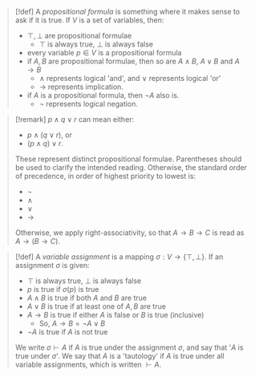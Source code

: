 >[!def]
>A *propositional formula* is something where it makes sense to ask if it is true.
>If $V$ is a set of variables, then:
>- $\top,\bot$  are propositional formulae
>	- $\top$ is always true, $\bot$ is always false
>- every variable $p\in V$ is a propositional formula
>- if $A,B$ are propositional formulae, then so are $A\land B$, $A\lor B$ and $A\rightarrow B$
>	- $\land$ represents logical 'and', and $\lor$ represents logical 'or'
>	- $\rightarrow$ represents implication.
>- if $A$ is a propositional formula, then $\neg A$ also is.
>	- $\neg$ represents logical negation.

>[!remark]
>$p\land q\lor r$ can mean either:
>- $p\land (q\lor r)$, or
>- $(p\land q)\lor r$.
>
>These represent distinct propositional formulae.
>Parentheses should be used to clarify the intended reading.
>Otherwise, the standard order of precedence, in order of highest priority to lowest is:
>- $\neg$
>- $\land$
>- $\lor$
>- $\rightarrow$
>
>Otherwise, we apply right-associativity, so that $A\rightarrow B\rightarrow C$ is read as $A\rightarrow (B\rightarrow C)$.

>[!def]
>A *variable assignment* is a mapping $\sigma : V \longrightarrow \left\{\top, \bot\right\}$. If an assignment $\sigma$ is given:
>- $\top$ is always true, $\bot$ is always false
>- $p$ is true if $\sigma(p)$ is true
>- $A\land B$ is true if both $A$ and $B$ are true
>- $A\lor B$ is true if at least one of $A,B$ are true
>- $A\rightarrow B$ is true if either $A$ is false or $B$ is true (inclusive)
>	- So, $A\rightarrow B = \neg A \lor B$
>- $\neg A$ is true if $A$ is not true
>
>We write $\sigma \vdash A$ if $A$ is true under the assignment $\sigma$, and say that '$A$ is true under $\sigma$'. We say that $A$ is a 'tautology' if $A$ is true under all variable assignments, which is written $\vdash A$.

